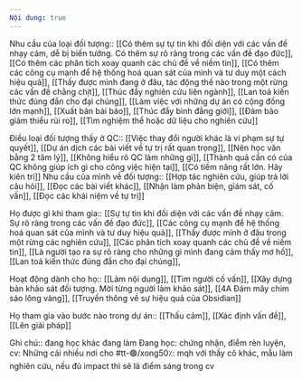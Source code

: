 ```yaml
---
Nội dung: true
---
```


Nhu cầu của loại đối tượng:: [[Có thêm sự tự tin khi đối diện với các vấn đề nhạy cảm, dễ bị biến tướng. Có thêm sự rõ ràng trong các vấn đề đạo đức]], [[Có thêm các phân tích xoay quanh các chủ đề về niềm tin]], [[Có thêm các công cụ mạnh để hệ thống hoá quan sát của mình và tư duy một cách hiệu quả]], [[Thấy được mình đang ở đâu, tác động thế nào trong một rừng các vấn đề chằng chịt]], [[Thúc đẩy nghiên cứu liên ngành]], [[Lan toả kiến thức đúng đắn cho đại chúng]], [[Làm việc với những dự án có cộng đồng lớn mạnh]], [[Xuất bản bài báo]], [[Thúc đẩy bình đẳng giới]], [[Đảm bảo giảm thiểu rủi ro]], [[Tìm nghiệm thể hoặc dữ liệu cho nghiên cứu]]

Điều loại đối tượng thấy ở QC:: [[Việc thay đổi người khác là vi phạm sự tự quyết]], [[Dự án dịch các bài viết về tự trị rất quan trọng]], [[Nên học văn bằng 2 tâm lý]], [[Không hiểu rõ QC làm những gì]], [[Thành quả cần có của QC không giúp ích gì cho công việc hiện tại]], [[Có tiềm năng rất lớn. Hãy kiên trì]]
Nhu cầu của mình về đối tượng:: [[Hợp tác nghiên cứu, giúp trả lời câu hỏi]], [[Đọc các bài viết khác]], [[Nhận làm phản biện, giám sát, cố vấn]], [[Đọc các khái niệm về tự trị]]

Họ được gì khi tham gia:: [[Sự tự tin khi đối diện với các vấn đề nhạy cảm. Sự rõ ràng trong các vấn đề đạo đức]], [[Các công cụ mạnh để hệ thống hoá quan sát của mình và tư duy hiệu quả]], [[Thấy được mình ở đâu trong một rừng các nghiên cứu]], [[Các phân tích xoay quanh các chủ đề về niềm tin]], [[Là người tạo ra sự rõ ràng cho những gì mình đang cảm thấy mơ hồ]], [[Lan toả kiến thức đúng đắn cho đại chúng]], 

Hoạt động dành cho họ:: [[Làm nội dung]], [[Tìm người cố vấn]], [[Xây dựng bản khảo sát đối tượng. Mời từng người làm khảo sát]], [[4A Đám mây chim sáo lông vàng]], [[Truyền thông về sự hiệu quả của Obsidian]]

Họ tham gia vào bước nào trong dự án:: [[Thấu cảm]], [[Xác định vấn đề]], [[Lên giải pháp]]

Ghi chú:: đang học khác đang làm Đang học: chứng nhận, điểm rèn luyện, cv: Những cái nhiều nơi cho #tt-🟢/xong50٪: mqh với thầy cô khác, mẫu làm nghiên cứu, nếu đủ impact thì sẽ là điểm sáng trong cv  
